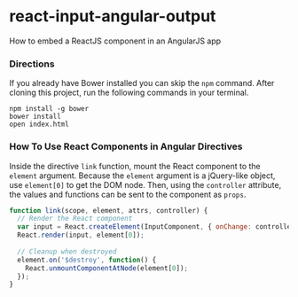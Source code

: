 # react-input-angular-output
How to embed a ReactJS component in an AngularJS app

### Directions

If you already have Bower installed you can skip the `npm` command. After cloning this project, run the following commands in your terminal.

```shell
npm install -g bower
bower install
open index.html
```

### How To Use React Components in Angular Directives

Inside the directive `link` function, mount the React component to the `element` argument. Because the `element` argument is a jQuery-like object, use `element[0]` to get the DOM node. Then, using the `controller` attribute, the values and functions can be sent to the component as `props`.

```javascript
function link(scope, element, attrs, controller) {
  // Render the React component
  var input = React.createElement(InputComponent, { onChange: controller.setMessage });
  React.render(input, element[0]);
  
  // Cleanup when destroyed
  element.on('$destroy', function() {
    React.unmountComponentAtNode(element[0]);
  });
}
```
